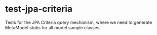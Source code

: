 test-jpa-criteria
=================

Tests for the JPA Criteria query mechanism, where we need to generate MetaModel
stubs for all model sample classes.
